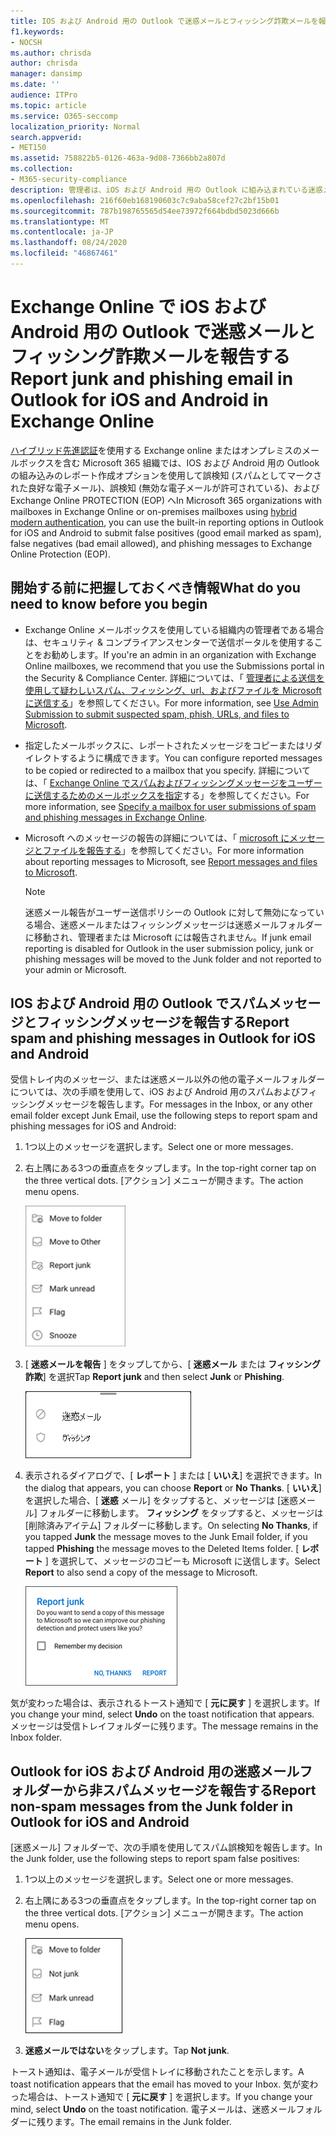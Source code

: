 ```yaml
---
title: IOS および Android 用の Outlook で迷惑メールとフィッシング詐欺メールを報告する
f1.keywords:
- NOCSH
ms.author: chrisda
author: chrisda
manager: dansimp
ms.date: ''
audience: ITPro
ms.topic: article
ms.service: O365-seccomp
localization_priority: Normal
search.appverid:
- MET150
ms.assetid: 758822b5-0126-463a-9d08-7366bb2a807d
ms.collection:
- M365-security-compliance
description: 管理者は、iOS および Android 用の Outlook に組み込まれている迷惑メールと迷惑メールの報告オプションについて説明しています。
ms.openlocfilehash: 216f60eb168190603c7c9aba58cef27c2bf15b01
ms.sourcegitcommit: 787b198765565d54ee73972f664bdbd5023d666b
ms.translationtype: MT
ms.contentlocale: ja-JP
ms.lasthandoff: 08/24/2020
ms.locfileid: "46867461"
---
```

# <a name="report-junk-and-phishing-email-in-outlook-for-ios-and-android-in-exchange-online"></a><span data-ttu-id="49eb1-103">Exchange Online で iOS および Android 用の Outlook で迷惑メールとフィッシング詐欺メールを報告する</span><span class="sxs-lookup"><span data-stu-id="49eb1-103">Report junk and phishing email in Outlook for iOS and Android in Exchange Online</span></span>

<span data-ttu-id="49eb1-104">[ハイブリッド先進認証](https://docs.microsoft.com/microsoft-365/enterprise/hybrid-modern-auth-overview?view=o365-worldwide)を使用する Exchange online またはオンプレミスのメールボックスを含む Microsoft 365 組織では、IOS および Android 用の Outlook の組み込みのレポート作成オプションを使用して誤検知 (スパムとしてマークされた良好な電子メール)、誤検知 (無効な電子メールが許可されている)、および Exchange Online PROTECTION (EOP) へ</span><span class="sxs-lookup"><span data-stu-id="49eb1-104">In Microsoft 365 organizations with mailboxes in Exchange Online or on-premises mailboxes using [hybrid modern authentication](https://docs.microsoft.com/microsoft-365/enterprise/hybrid-modern-auth-overview?view=o365-worldwide), you can use the built-in reporting options in Outlook for iOS and Android to submit false positives (good email marked as spam), false negatives (bad email allowed), and phishing messages to Exchange Online Protection (EOP).</span></span>

## <a name="what-do-you-need-to-know-before-you-begin"></a><span data-ttu-id="49eb1-105">開始する前に把握しておくべき情報</span><span class="sxs-lookup"><span data-stu-id="49eb1-105">What do you need to know before you begin</span></span>

- <span data-ttu-id="49eb1-106">Exchange Online メールボックスを使用している組織内の管理者である場合は、セキュリティ & コンプライアンスセンターで送信ポータルを使用することをお勧めします。</span><span class="sxs-lookup"><span data-stu-id="49eb1-106">If you're an admin in an organization with Exchange Online mailboxes, we recommend that you use the Submissions portal in the Security & Compliance Center.</span></span> <span data-ttu-id="49eb1-107">詳細については、「 [管理者による送信を使用して疑わしいスパム、フィッシング、url、およびファイルを Microsoft に送信する](admin-submission.md)」を参照してください。</span><span class="sxs-lookup"><span data-stu-id="49eb1-107">For more information, see [Use Admin Submission to submit suspected spam, phish, URLs, and files to Microsoft](admin-submission.md).</span></span>

- <span data-ttu-id="49eb1-108">指定したメールボックスに、レポートされたメッセージをコピーまたはリダイレクトするように構成できます。</span><span class="sxs-lookup"><span data-stu-id="49eb1-108">You can configure reported messages to be copied or redirected to a mailbox that you specify.</span></span> <span data-ttu-id="49eb1-109">詳細については、「 [Exchange Online でスパムおよびフィッシングメッセージをユーザーに送信するためのメールボックスを指定](user-submission.md)する」を参照してください。</span><span class="sxs-lookup"><span data-stu-id="49eb1-109">For more information, see [Specify a mailbox for user submissions of spam and phishing messages in Exchange Online](user-submission.md).</span></span>

- <span data-ttu-id="49eb1-110">Microsoft へのメッセージの報告の詳細については、「 [microsoft にメッセージとファイルを報告する](report-junk-email-messages-to-microsoft.md)」を参照してください。</span><span class="sxs-lookup"><span data-stu-id="49eb1-110">For more information about reporting messages to Microsoft, see [Report messages and files to Microsoft](report-junk-email-messages-to-microsoft.md).</span></span>

  > [!NOTE]
  > <span data-ttu-id="49eb1-111">迷惑メール報告がユーザー送信ポリシーの Outlook に対して無効になっている場合、迷惑メールまたはフィッシングメッセージは迷惑メールフォルダーに移動され、管理者または Microsoft には報告されません。</span><span class="sxs-lookup"><span data-stu-id="49eb1-111">If junk email reporting is disabled for Outlook in the user submission policy, junk or phishing messages will be moved to the Junk folder and not reported to your admin or Microsoft.</span></span>

## <a name="report-spam-and-phishing-messages-in-outlook-for-ios-and-android"></a><span data-ttu-id="49eb1-112">IOS および Android 用の Outlook でスパムメッセージとフィッシングメッセージを報告する</span><span class="sxs-lookup"><span data-stu-id="49eb1-112">Report spam and phishing messages in Outlook for iOS and Android</span></span>

<span data-ttu-id="49eb1-113">受信トレイ内のメッセージ、または迷惑メール以外の他の電子メールフォルダーについては、次の手順を使用して、iOS および Android 用のスパムおよびフィッシングメッセージを報告します。</span><span class="sxs-lookup"><span data-stu-id="49eb1-113">For messages in the Inbox, or any other email folder except Junk Email, use the following steps to report spam and phishing messages for iOS and Android:</span></span>

1. <span data-ttu-id="49eb1-114">1つ以上のメッセージを選択します。</span><span class="sxs-lookup"><span data-stu-id="49eb1-114">Select one or more messages.</span></span>
2. <span data-ttu-id="49eb1-115">右上隅にある3つの垂直点をタップします。</span><span class="sxs-lookup"><span data-stu-id="49eb1-115">In the top-right corner tap on the three vertical dots.</span></span> <span data-ttu-id="49eb1-116">[アクション] メニューが開きます。</span><span class="sxs-lookup"><span data-stu-id="49eb1-116">The action menu opens.</span></span>

   ![[アクション] メニューから迷惑メールまたはフィッシング詐欺メールを報告する](../../media/Android-report-as-junk-dialog.png)

3. <span data-ttu-id="49eb1-118">[ **迷惑メールを報告** ] をタップしてから、[ **迷惑メール** または **フィッシング詐欺**] を選択</span><span class="sxs-lookup"><span data-stu-id="49eb1-118">Tap **Report junk** and then select **Junk** or **Phishing**.</span></span>

   ![迷惑メールまたはフィッシング詐欺メールを報告する](../../media/Android-report-junk-or-phishing.png)

4. <span data-ttu-id="49eb1-120">表示されるダイアログで、[ **レポート** ] または [ **いいえ**] を選択できます。</span><span class="sxs-lookup"><span data-stu-id="49eb1-120">In the dialog that appears, you can choose **Report** or **No Thanks**.</span></span> <span data-ttu-id="49eb1-121">[ **いいえ**] を選択した場合、[ **迷惑** メール] をタップすると、メッセージは [迷惑メール] フォルダーに移動します。 **フィッシング** をタップすると、メッセージは [削除済みアイテム] フォルダーに移動します。</span><span class="sxs-lookup"><span data-stu-id="49eb1-121">On selecting **No Thanks**, if you tapped **Junk** the message moves to the Junk Email folder, if you tapped **Phishing** the message moves to the Deleted Items folder.</span></span> <span data-ttu-id="49eb1-122">[ **レポート** ] を選択して、メッセージのコピーも Microsoft に送信します。</span><span class="sxs-lookup"><span data-stu-id="49eb1-122">Select **Report** to also send a copy of the message to Microsoft.</span></span>

   ![迷惑メールまたはフィッシング詐欺メールレポートのオプションを報告する](../../media/Android-junk-email-reporting-options.png)

<span data-ttu-id="49eb1-124">気が変わった場合は、表示されるトースト通知で [ **元に戻す** ] を選択します。</span><span class="sxs-lookup"><span data-stu-id="49eb1-124">If you change your mind, select **Undo** on the toast notification that appears.</span></span> <span data-ttu-id="49eb1-125">メッセージは受信トレイフォルダーに残ります。</span><span class="sxs-lookup"><span data-stu-id="49eb1-125">The message remains in the Inbox folder.</span></span>

## <a name="report-non-spam-messages-from-the-junk-folder-in-outlook-for-ios-and-android"></a><span data-ttu-id="49eb1-126">Outlook for iOS および Android 用の迷惑メールフォルダーから非スパムメッセージを報告する</span><span class="sxs-lookup"><span data-stu-id="49eb1-126">Report non-spam messages from the Junk folder in Outlook for iOS and Android</span></span>

<span data-ttu-id="49eb1-127">[迷惑メール] フォルダーで、次の手順を使用してスパム誤検知を報告します。</span><span class="sxs-lookup"><span data-stu-id="49eb1-127">In the Junk folder, use the following steps to report spam false positives:</span></span>

1. <span data-ttu-id="49eb1-128">1つ以上のメッセージを選択します。</span><span class="sxs-lookup"><span data-stu-id="49eb1-128">Select one or more messages.</span></span>
2. <span data-ttu-id="49eb1-129">右上隅にある3つの垂直点をタップします。</span><span class="sxs-lookup"><span data-stu-id="49eb1-129">In the top-right corner tap on the three vertical dots.</span></span> <span data-ttu-id="49eb1-130">[アクション] メニューが開きます。</span><span class="sxs-lookup"><span data-stu-id="49eb1-130">The action menu opens.</span></span>

   ![[アクション] メニューから迷惑メールではないことを報告する](../../media/Android-not-junk-email.png)

3. <span data-ttu-id="49eb1-132">**迷惑メールではない**をタップします。</span><span class="sxs-lookup"><span data-stu-id="49eb1-132">Tap **Not junk**.</span></span>

<span data-ttu-id="49eb1-133">トースト通知は、電子メールが受信トレイに移動されたことを示します。</span><span class="sxs-lookup"><span data-stu-id="49eb1-133">A toast notification appears that the email has moved to your Inbox.</span></span> <span data-ttu-id="49eb1-134">気が変わった場合は、トースト通知で [ **元に戻す** ] を選択します。</span><span class="sxs-lookup"><span data-stu-id="49eb1-134">If you change your mind, select **Undo** on the toast notification.</span></span> <span data-ttu-id="49eb1-135">電子メールは、迷惑メールフォルダーに残ります。</span><span class="sxs-lookup"><span data-stu-id="49eb1-135">The email remains in the Junk folder.</span></span>
